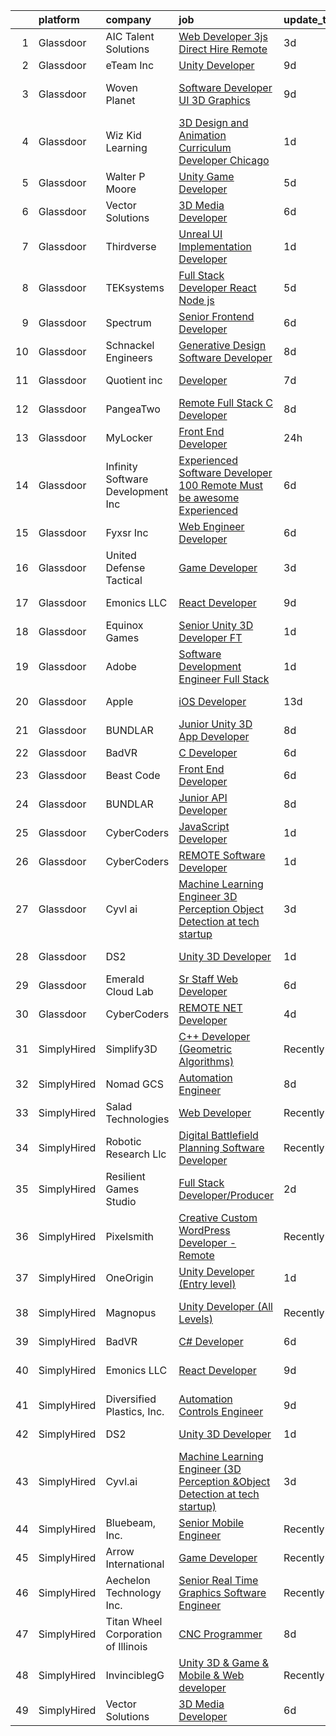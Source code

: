 

|    | platform    | company                             | job                                                                                                                                                                                                                                                                                                                                                                                                                                                                                                                                                                                                                                                                                                                                                                                                                                                                                                                                                                                                                                                                                                                                                                                                                                                                                                                                                                              | update_time   | location                   |
|---:|:------------|:------------------------------------|:---------------------------------------------------------------------------------------------------------------------------------------------------------------------------------------------------------------------------------------------------------------------------------------------------------------------------------------------------------------------------------------------------------------------------------------------------------------------------------------------------------------------------------------------------------------------------------------------------------------------------------------------------------------------------------------------------------------------------------------------------------------------------------------------------------------------------------------------------------------------------------------------------------------------------------------------------------------------------------------------------------------------------------------------------------------------------------------------------------------------------------------------------------------------------------------------------------------------------------------------------------------------------------------------------------------------------------------------------------------------------------|:--------------|:---------------------------|
|  1 | Glassdoor   | AIC Talent Solutions                | [Web Developer 3js   Direct Hire Remote](https://www.glassdoor.com/partner/jobListing.htm?pos=112&ao=1110586&s=58&guid=0000018200a5408eacd454a7eec89402&src=GD_JOB_AD&t=SR&vt=w&ea=1&cs=1_8bd26719&cb=1657868206606&jobListingId=1007998236478&cpc=2CAED5C921A5F994&jrtk=3-0-1g80aag6sklt9801-1g80aag7ei176800-42d1ff104dbc4ce0--6NYlbfkN0CxPkF-BzwyCLkYRtldzuYmlWlTONvvGt8X2wwBmP0USINRxlVSG11m0YhMN7f2FWpQpM8HxDPKWaoAZQ-FeN1BHJDoqOeqMCBDhFoaoZCaK_mxp15qk8aJI9p7B_XnKVsJ6ozzFl-TCZP53hbAXlNpyNc__rzz_JWQdQSZrPUOFWQg8xbiC5uUH_xBrkOFWBoBq6RWRFKYjoHHBOoMK2Y9qKMh4Qp7HCdm52m931S2TUBcTtImKZG-1wO9tpMv8EflcWwN1xwtu-hKbNlnJL0Yd7gT2DFa6cC_7NOcofGAqgFzHxkYk2HctUJVqbpg6dRiLQKV24rspLWWwG7G-ZlTy7B6jxBVuaMPoLfxMX7PCKG5_ML7ETzSJbfoD-o2rE2Zb_QfXd1DaVLQlXeXW6SBK7POR42KLAeiXrKJT9uKTNBmUDvoTure0n7SiI3zS8xtnL9y5ampcGAd28g2Sa2O8l0yPV5HsLtyaIIIWHPtIgUzwsSGPHmZhHNNT50o2vigs7bpthLMjIcV9qp0kddK)                                                                                                                                                                                                                                                                                                                                                                                                                                                                                | 3d            | Remote                     |
|  2 | Glassdoor   | eTeam Inc                           | [Unity Developer](https://www.glassdoor.com/partner/jobListing.htm?pos=108&ao=1110586&s=58&guid=0000018200a5408eacd454a7eec89402&src=GD_JOB_AD&t=SR&vt=w&ea=1&cs=1_72f3de42&cb=1657868206606&jobListingId=1007985414064&cpc=9908D8D4413DBB8A&jrtk=3-0-1g80aag6sklt9801-1g80aag7ei176800-e4f5f2f77c7a5e27--6NYlbfkN0BrebvuryEatuNHUHZCAQUz0OnV0ltSPb-mADEOcHGVot9rTrxxekT_0oFh76gfC5mPXlbWNqmB225apfScfrCU2JrkwAS7ewq6yO6Haz_G-wU55LR7RRBedLF-9-2wWB-zpB5YeSZ4IwU1LLrhnPtAiQ9DRpiCdciqnutn4FeqqqxBf-2elZ3V7AfpppKr23Jp4EewEy_82UMNLI03KisjFYRfQGMJJS-7uZB2qzmjJPV10uBOpQvKYgbH9VSmchSSLC-2jEC0nzYc0NS_oE0TuShuKrdEYfwlZvAQRsKO-XdZtVsW_xP81kn5iBLzVBdfglrziWP6_Lp-9ct-1MQPRzYtaLkTg0BsBeBR7_m0BwZ9PsgLz3Xo_Yc6VFqbu3oxQ_96JsKynEN8noomPL4-LsvshWQR-42DbWJjEOd9KZQxsLtXQmm3sEz7YrDbpNkp6rmSQlYORdN8Jdau6eN9op2SxzAw2kFbOKJSUot1pBjt7s1DCE_k8KYfLccrrMI%3D)                                                                                                                                                                                                                                                                                                                                                                                                                                                                                                                         | 9d            | Remote                     |
|  3 | Glassdoor   | Woven Planet                        | [Software Developer  UI 3D Graphics ](https://www.glassdoor.com/partner/jobListing.htm?pos=104&ao=1110586&s=58&guid=0000018200a5408eacd454a7eec89402&src=GD_JOB_AD&t=SR&vt=w&ea=1&cs=1_e477b40b&cb=1657868206605&jobListingId=1007986416991&cpc=151E51E148764572&jrtk=3-0-1g80aag6sklt9801-1g80aag7ei176800-45e24007f5f1396f--6NYlbfkN0DSgjPPcnEdvoK3uuxfISLALE6pB1FR7YSHOr_tSg5_QCn410VK5Ds4sai37YL-FnFSoIZqvE9RVYgU4zL2mlfJ_uFXv9xCsapT1JUXc56Sf65AsmN7g1lfrJd60L6aU9d3gZIf_D8CIwL1yA069_Fo_jYKHls2jd_9vSYBSvU59-ydQFe80vLv35EOk9bWb-3BrAw2jC2F7zRNwE90Z7f5Xlb3I2rn0u5ujLwYyjv_CaAv5DAW5rpTT1vfpfIYdjbn8V4xH-_3SubVnnihEqOf7cvfll2Li0Kb9p785Idhqau-V9XUmGbYP8PYb8xRJ0PXn0I_StbYpAfPN2hj9y_jcyh4vs26UbRGYIaSbiPWoxsOxet1aExkBxWyQLtPbvrg_qAcBGDhH1yn5WmQsCuAw8rNg4My5aBp6yiEnYF8UfoykN7Le3d1SukRMzFYjYjcRtxlIrtm-SuXAg3NSgdRS5NLUKH-a79DBGnnm31uJUIr9EZgmFA2qrE4YM3ChbnrAY_HfLf0NV6xXmyKweNfjPVVOKXItDTTprO7Z2dDsByjaJd8CKOZbhTOumJQpQc-uNg31eWVnw%3D%3D)                                                                                                                                                                                                                                                                                                                                                                                                                       | 9d            | San Francisco, CA          |
|  4 | Glassdoor   | Wiz Kid Learning                    | [3D Design and Animation Curriculum Developer  Chicago ](https://www.glassdoor.com/partner/jobListing.htm?pos=123&ao=1136043&s=58&guid=0000018200a5408eacd454a7eec89402&src=GD_JOB_AD&t=SR&vt=w&ea=1&cs=1_2025cde7&cb=1657868206607&jobListingId=1008003616270&jrtk=3-0-1g80aag6sklt9801-1g80aag7ei176800-55b055fa71110ba0-)                                                                                                                                                                                                                                                                                                                                                                                                                                                                                                                                                                                                                                                                                                                                                                                                                                                                                                                                                                                                                                                     | 1d            | Atlanta, GA                |
|  5 | Glassdoor   | Walter P Moore                      | [Unity Game Developer](https://www.glassdoor.com/partner/jobListing.htm?pos=127&ao=1136043&s=58&guid=0000018200a5408eacd454a7eec89402&src=GD_JOB_AD&t=SR&vt=w&cs=1_62f2784b&cb=1657868206607&jobListingId=1007994178150&jrtk=3-0-1g80aag6sklt9801-1g80aag7ei176800-a406b2601580dbc4-)                                                                                                                                                                                                                                                                                                                                                                                                                                                                                                                                                                                                                                                                                                                                                                                                                                                                                                                                                                                                                                                                                            | 5d            | Houston, TX                |
|  6 | Glassdoor   | Vector Solutions                    | [3D Media Developer](https://www.glassdoor.com/partner/jobListing.htm?pos=115&ao=1136043&s=58&guid=0000018200a5408eacd454a7eec89402&src=GD_JOB_AD&t=SR&vt=w&cs=1_e01233af&cb=1657868206606&jobListingId=1007993677142&jrtk=3-0-1g80aag6sklt9801-1g80aag7ei176800-8e6ab28496598dde-)                                                                                                                                                                                                                                                                                                                                                                                                                                                                                                                                                                                                                                                                                                                                                                                                                                                                                                                                                                                                                                                                                              | 6d            | Remote                     |
|  7 | Glassdoor   | Thirdverse                          | [Unreal UI Implementation Developer](https://www.glassdoor.com/partner/jobListing.htm?pos=124&ao=1136043&s=58&guid=0000018200a5408eacd454a7eec89402&src=GD_JOB_AD&t=SR&vt=w&ea=1&cs=1_97dbcd29&cb=1657868206607&jobListingId=1008003638061&jrtk=3-0-1g80aag6sklt9801-1g80aag7ei176800-2670377ed1bb73d7-)                                                                                                                                                                                                                                                                                                                                                                                                                                                                                                                                                                                                                                                                                                                                                                                                                                                                                                                                                                                                                                                                         | 1d            | Remote                     |
|  8 | Glassdoor   | TEKsystems                          | [Full Stack Developer  React Node js ](https://www.glassdoor.com/partner/jobListing.htm?pos=113&ao=1110586&s=58&guid=0000018200a5408eacd454a7eec89402&src=GD_JOB_AD&t=SR&vt=w&cs=1_91729dfd&cb=1657868206606&jobListingId=1007994197078&cpc=AC285F3A3ECA6BB0&jrtk=3-0-1g80aag6sklt9801-1g80aag7ei176800-e5470a0c88ea5a8f--6NYlbfkN0AuKz8EBO1xHDEL7V2YF9xF3dC_I9B9i-Zw2Jh8clPMK9BxhHDJszxSyW718EipT5MlaGIjSuPp5ThcRqBXMXYGPTa03Ekk-65yCIpng8GrnZwI-xdKEpRv0ZmCj6anxiJ7czwOpXb1PgzGPNwQoOONxMJO8q6FFUY4ZKBspCjha5KoeZTS0ko4RnRh8oKUZTXjphzOSYDCtC5WZZKd2pkO4ojqKhBE9OxWMTkwd4hhU8bHoHZcHMT8fKzw9c1KZMc3ll2IEMBeOVo5gs0Ac_ikzisogwsolzVT1MBoc6erOx9vO3FFO-tlmdSPlHS91VSbmQoFtTqBB5OVv3MK_b-1VAfAKwgVBVoPShq_oq5s8ZN4pRCh0nyB4H8wwa9ujCSdkeSm9yLFhOByRFYz67OgEgxr0aapTcE4Znabev7MXwZx2QEKvVEdoWY_oyrrHhQojek9z7ui6L3WWz1J4L3JlkNGhMR2jEnsVpGRGEmN5t_TPZXwpaBiGpQWVP9nZLGfT7qdBIFMiEy7c7QhR5tP7m3Pi-JiMcQZfTFwa_CRfy1e82QPGPxqawgfQlLx6uuTJ5PcwwiEcQPLPg353j2ki5sOZ5YvFvsZ8J1TF7CYS4kmVVLmGF-KhDJddN5F0XtFuojVObaOm0fJjH24YP1ZEG0kXu1epYcrmb25cZBp0OffyCFgzm8i_eyLoCLRvuxV4YJ03xeXIfbb02rhKEe5sQRwvHugR6s2e6hG8HDDZbwwBuYT9h0mCmsNM-U2iDSYYqn8qlRxLMw9ftxhhvKUXosaV7XEDagVr_JTznUh2A9ts2CPLxLFeV1SzUQxTaJk45GGEDLQ1eT98AUisigVMPYecWY6ewtqaw21vJlHPkM8zHBQe05Qq4DAXNU9WaAAvV1bDf85v7culv9d8n8nx65bA3fXMSgo7w-fIBL528yADfxHa5mgKa_q5tZm5YpvfA_r_oGRTQ%3D%3D)                           | 5d            | Atlanta, GA                |
|  9 | Glassdoor   | Spectrum                            | [Senior Frontend Developer](https://www.glassdoor.com/partner/jobListing.htm?pos=129&ao=1136043&s=58&guid=0000018200a5408eacd454a7eec89402&src=GD_JOB_AD&t=SR&vt=w&ea=1&cs=1_ad9aa411&cb=1657868206609&jobListingId=1007993444892&jrtk=3-0-1g80aag6sklt9801-1g80aag7ei176800-08a84d17c0b229fd-)                                                                                                                                                                                                                                                                                                                                                                                                                                                                                                                                                                                                                                                                                                                                                                                                                                                                                                                                                                                                                                                                                  | 6d            | Portland, OR               |
| 10 | Glassdoor   | Schnackel Engineers                 | [Generative Design Software Developer](https://www.glassdoor.com/partner/jobListing.htm?pos=101&ao=1110586&s=58&guid=0000018200a5408eacd454a7eec89402&src=GD_JOB_AD&t=SR&vt=w&ea=1&cs=1_1c0ef827&cb=1657868206605&jobListingId=1007987458836&cpc=89BE5BC48A8BED10&jrtk=3-0-1g80aag6sklt9801-1g80aag7ei176800-7e547bc3bbec425b--6NYlbfkN0BrTPNwjDoELvBVia9gkET74rNEsU_fi4RRK14NiMbuskwBmYiUl43ITcLe-zL9azDC2bpr2SCa5atbsWtVarJGFgRc_UdXsaXv9eSq5MhWIbYHXS2iNjxtl57jP_-YbQkWhoL7t-RZsYxZUoCrAWVDMEXxgRFdx9CQTy9-cnfIsIM4DpLEIpgy2J1BXSAbDoZ5h_f74FXFYuzsXeZp5_yESVF4NT7hlUVLopuLqCDhFhrKWM0PYuuNv7D2ntY6VEmCZpwcpL7oo8N1QTzj2-nDDWaolsRT2nXSoHka2tTb0jbAhPEVLZfis1560DlrJPZi-pT623MuqJBbgh7A7E2ioHt5hepwCA4LIofncP46x4dwrO0PjoOIfHt53S4L2H--CFoySX6p-Efm5FXOzrVHAnId76-_QrYITvjMsAry85mEtTDqRqUQbBSQGndm_hE_q-gc13q_AE5BEqGx9Sa1BMxCtq60KKL_lyhMCW4jF8-26Mmpd0LMkX6xjJt_EMhWjtDIYZ5mBcIH3d4phqcU5vv_jw2WDb0%3D)                                                                                                                                                                                                                                                                                                                                                                                                                                                                    | 8d            | Omaha, NE                  |
| 11 | Glassdoor   | Quotient inc                        | [Developer](https://www.glassdoor.com/partner/jobListing.htm?pos=126&ao=1136043&s=58&guid=0000018200a5408eacd454a7eec89402&src=GD_JOB_AD&t=SR&vt=w&ea=1&cs=1_d2c198fd&cb=1657868206607&jobListingId=1007991116907&jrtk=3-0-1g80aag6sklt9801-1g80aag7ei176800-a493e959d980d313-)                                                                                                                                                                                                                                                                                                                                                                                                                                                                                                                                                                                                                                                                                                                                                                                                                                                                                                                                                                                                                                                                                                  | 7d            | Columbia, MD               |
| 12 | Glassdoor   | PangeaTwo                           | [Remote Full Stack C  Developer](https://www.glassdoor.com/partner/jobListing.htm?pos=105&ao=1110586&s=58&guid=0000018200a5408eacd454a7eec89402&src=GD_JOB_AD&t=SR&vt=w&cs=1_a0db533a&cb=1657868206605&jobListingId=1007987822530&cpc=151E51E148764572&jrtk=3-0-1g80aag6sklt9801-1g80aag7ei176800-b4681075ca74780a--6NYlbfkN0DNW2r_g_L4iYlqGxiHKsZQ9YGI4uo45ioTMb5HFAR8n6iDGHO1VjmvlIPbblnpE7ZtFBUYOjTuSl88U1jlK8KBNXypQKDW4Bo4bremIaL_2KQUJN-eXeaNSHEhinoUH7nP9bxEoLzuq5DJ5Nb9TgROI_7XQVUiJwM7zoMFyd7Euhr_f6gFbbZOC36MTaVffrUFsCHNhvg2ylYhGHiE3utJgZG-xNwk7soXcZsgCFw1LksBeIZ5s2FZKP08wL6S4PhEPaZvkZIhlkxlUgUOd63sXBMoXlbl4vpDPYOor4Wn25rUjTpe2KLN306SMqauD-Mhio2ax0bRipLeBUlvZh3jYuO76dt5sfQsVYvQYBmkeN5m1n-ksEiiXb93Fc2nJor_qlAxX2DwSY2q6FTBshe1BR6oGHbzCJmd2V9b4AVnEpydqVnyD_vipCskxzF3TuT59w_dDltyKkDc2JDmpI3vU6bfpAuvRV93dMQbEgRKCbfst-RGNOSSyGqeU7YjuHU%3D)                                                                                                                                                                                                                                                                                                                                                                                                                                                                                                               | 8d            | Daphne, AL                 |
| 13 | Glassdoor   | MyLocker                            | [Front End Developer](https://www.glassdoor.com/partner/jobListing.htm?pos=102&ao=1110586&s=58&guid=0000018200a5408eacd454a7eec89402&src=GD_JOB_AD&t=SR&vt=w&ea=1&cs=1_39b553ae&cb=1657868206605&jobListingId=1008006138063&cpc=983919718F9DC6F6&jrtk=3-0-1g80aag6sklt9801-1g80aag7ei176800-62806aa80d6b26bd--6NYlbfkN0Bo_CM2a8GgFIiw_-9fb5ug3xmG_MFCzpxBl7ntROtVZVdEVkOeNu6_stXRnJLItvLqxoXOGOVOzixja82YYUWcP-YlwrEf-NKa4ABsnudmQjEGp_RJUHrkcoDeArAeAiTUXCj9mNcpRdyIYGxPXzoRed-G7YLQgdaetZBIRpwzawuEiUY9AN8Ftpt6hQIp69f42xarCU9I8tjCfZP6TP9Hn-c6i33UEA3_lGPkMP_SwhkHIhJGHuecJC3nBKConpfFLDRWhVoRrwOrua1ZDFiAJpNDeN5GgTw-ea66S2pA08e-QZlRg7Zofb9v3sHqCkNrnYdN6QaozL_XMAEwVgIKhhbQNZWuWEbXWnNA4Pu9_77oUKI99t_-5kdF8qVMbHKZquY3zQj3A_H91zO8724ZOChrWLWr-R4-W5f_SZR3uKRQVvuVYeQhxbVNk4qRz5iEVp-aoLoaVFM9rtVsv08CqgPASyJch3qrdYhmOkRBYQyO2IMIGFNF4DGrxnEmr_HjPkO8BArlQw%3D%3D)                                                                                                                                                                                                                                                                                                                                                                                                                                                                                                       | 24h           | Remote                     |
| 14 | Glassdoor   | Infinity Software Development  Inc  | [Experienced Software Developer 100  Remote Must be awesome Experienced](https://www.glassdoor.com/partner/jobListing.htm?pos=106&ao=1110586&s=58&guid=0000018200a5408eacd454a7eec89402&src=GD_JOB_AD&t=SR&vt=w&ea=1&cs=1_dfb305b4&cb=1657868206606&jobListingId=1007993394974&cpc=FD1C1DA32C38CFA7&jrtk=3-0-1g80aag6sklt9801-1g80aag7ei176800-eac65cdda7870806--6NYlbfkN0DXKDYI_yepg0NlIxbNRNpLYk6-xAUlLi5O8UrMeMQSh3pNpjdiW1Sf8S7F-R7ry5FRXc-juaRw04YKabKgxk8-6Iru4SUJLBmPhkQiSB2TipXdLRwztxZIGFPW1Q4dowMoeyW0CQZCb3NDnlQrFdAgvHBP5WPEDsrbrqIc9s6hXIaXGTBynWm7xz1TuoFFnYaOVhdCXq9F6Z9cN-a-YBW3FlcHmAEzkrl2gVPwJBfcnTTiQQwmEfGgMckHuIQmyYoA7X750ZbCrYBsOycIU-JbTxCNSXLLQmbPL5w81vw5c_1xvKO0qWVAIPOSf9WNwvqIZvYtSucOMo8bkA_AbvSWoJA8T9-icIP_QWzmrob70oDnPfdGxal03ClusGnd0jW5sqeyyzm51Zo9ovnvbHE-9FPIrfBk1DRpM-vU19YvIcEDorOPyTRcQ86VsWCZYEIOCszA1DEkOAxr4m5JhPNMQqc85am-J1JFcziPHnnsGj6f83FYUr-kaqq7UKlQ_eCwhxl82dSmztItQXmLm4RbprBu54vHfNCyhVlcLoYUR16OO-xvw3pgOUn39ixLTNM%3D)                                                                                                                                                                                                                                                                                                                                                                                                  | 6d            | Remote                     |
| 15 | Glassdoor   | Fyxsr Inc                           | [Web Engineer Developer](https://www.glassdoor.com/partner/jobListing.htm?pos=117&ao=1136043&s=58&guid=0000018200a5408eacd454a7eec89402&src=GD_JOB_AD&t=SR&vt=w&ea=1&cs=1_c8ec39e6&cb=1657868206607&jobListingId=1007993460236&jrtk=3-0-1g80aag6sklt9801-1g80aag7ei176800-97a31c3b0656655e-)                                                                                                                                                                                                                                                                                                                                                                                                                                                                                                                                                                                                                                                                                                                                                                                                                                                                                                                                                                                                                                                                                     | 6d            | Houston, TX                |
| 16 | Glassdoor   | United Defense Tactical             | [Game Developer](https://www.glassdoor.com/partner/jobListing.htm?pos=128&ao=1136043&s=58&guid=0000018200a5408eacd454a7eec89402&src=GD_JOB_AD&t=SR&vt=w&ea=1&cs=1_cd4995e4&cb=1657868206609&jobListingId=1007998212594&jrtk=3-0-1g80aag6sklt9801-1g80aag7ei176800-eeebda51340825de-)                                                                                                                                                                                                                                                                                                                                                                                                                                                                                                                                                                                                                                                                                                                                                                                                                                                                                                                                                                                                                                                                                             | 3d            | Costa Mesa, CA             |
| 17 | Glassdoor   | Emonics LLC                         | [React Developer](https://www.glassdoor.com/partner/jobListing.htm?pos=114&ao=1136043&s=58&guid=0000018200a5408eacd454a7eec89402&src=GD_JOB_AD&t=SR&vt=w&ea=1&cs=1_c6c7bccd&cb=1657868206606&jobListingId=1007985018336&jrtk=3-0-1g80aag6sklt9801-1g80aag7ei176800-5cbd975220b7b84d-)                                                                                                                                                                                                                                                                                                                                                                                                                                                                                                                                                                                                                                                                                                                                                                                                                                                                                                                                                                                                                                                                                            | 9d            | Ohio City, OH              |
| 18 | Glassdoor   | Equinox Games                       | [Senior Unity 3D Developer  FT ](https://www.glassdoor.com/partner/jobListing.htm?pos=116&ao=1136043&s=58&guid=0000018200a5408eacd454a7eec89402&src=GD_JOB_AD&t=SR&vt=w&ea=1&cs=1_9db29813&cb=1657868206606&jobListingId=1008003082129&jrtk=3-0-1g80aag6sklt9801-1g80aag7ei176800-998934cf1a1a27dd-)                                                                                                                                                                                                                                                                                                                                                                                                                                                                                                                                                                                                                                                                                                                                                                                                                                                                                                                                                                                                                                                                             | 1d            | Remote                     |
| 19 | Glassdoor   | Adobe                               | [Software Development Engineer  Full Stack](https://www.glassdoor.com/partner/jobListing.htm?pos=125&ao=1136043&s=58&guid=0000018200a5408eacd454a7eec89402&src=GD_JOB_AD&t=SR&vt=w&cs=1_6710d07a&cb=1657868206609&jobListingId=1008002529352&jrtk=3-0-1g80aag6sklt9801-1g80aag7ei176800-29b93aee060a1e5e-)                                                                                                                                                                                                                                                                                                                                                                                                                                                                                                                                                                                                                                                                                                                                                                                                                                                                                                                                                                                                                                                                       | 1d            | San Francisco, CA          |
| 20 | Glassdoor   | Apple                               | [iOS Developer](https://www.glassdoor.com/partner/jobListing.htm?pos=107&ao=1110586&s=58&guid=0000018200a5408eacd454a7eec89402&src=GD_JOB_AD&t=SR&vt=w&cs=1_8584f93d&cb=1657868206605&jobListingId=1007978378618&cpc=3DB599BF2F4828F0&jrtk=3-0-1g80aag6sklt9801-1g80aag7ei176800-8d4150d959f755b3--6NYlbfkN0BvKrLyj5gPmtZO9T8euul8TCxuuKNOtzRJOomxnwSEodTz2Bc-sPZl8WPllYOnI2hxxbwS8TdA9WNTglzDTqZbn5Bu3fFUduUfTDK8RylNb8KGvXIr66mpwJ_iDAXAk3-sH4oTmpKccyAdaRBe6RwP0isI85kB5I8HuVhufLcN-bcnDm33RFnhELhukYGXOPs7UywuZ8mOaFlnExECLhcqfwG9khGcHlqrbwjKt-loMRZo7TNkzGXZbbuLd-Pa8NhrsF0nojj5L_4o0PevLIGOxDTVp4bIdjPm2-qRiXybGw28ePGk00nWp3uPj8xF9MmmWfzS4lidSKW94gM3obq8r6841G5wg2wzoykuRgOR2CrjkS8imyOGnrcmh8QP73rkT0OCdaFdnk8DdA5tISQRPR6A8nx1os2QCE9RIY8EiWqJP_MZZNqYfFQZKq3G2QxaOpR8CylYW2Hf6SxjjFJqYmIV34gc4kPPvIYLa-xICjOVG2T_lSYemByOC-P7ZRJsKi2HpmTWdckYHEgXD1c4YRkfpv_7iu4A_KzHNY-GanjzIc1i49cL8OIpZfh8d1TupIT9VsN9WE1705LflNW7HSuVZeJQj6edGYcY2ptTVUTi21YKP8UhFUNXjJ504-peEfB8QPQipeVrV1yl29r6U4pclrv3tSos5E62NLLN_etHwPg7j3_ZXfDJgk0OT_njtZ_ycHYlPdg8p7EyhR7-9guA08SpcngLMtSt8OWay8_XP5qNFxxnco68xhnMASEZA8wTY-hTzNhyNDGYrzmAV7q7OerP6rQ9WDj7JQ_dSRz69L00TjxMAY0VIpZWe6XhtcO6NoXjUCMgaQbECZ3B_Io5Fr_Ah9hle7g0siMdUGeLhHAmPVT4m7hunKrmG2QwdGOqXsJDKID-cN1WzS4dzIgBPr6lBwPzVWPil5DvcXBDox1MnRuzpfUhAtUynDgkyI6e3-WVUA%3D%3D)                                                  | 13d           | San Diego, CA              |
| 21 | Glassdoor   | BUNDLAR                             | [Junior Unity 3D App Developer](https://www.glassdoor.com/partner/jobListing.htm?pos=120&ao=1136043&s=58&guid=0000018200a5408eacd454a7eec89402&src=GD_JOB_AD&t=SR&vt=w&cs=1_cc3d196a&cb=1657868206607&jobListingId=1007986583896&jrtk=3-0-1g80aag6sklt9801-1g80aag7ei176800-50f9f1a49298fc1d-)                                                                                                                                                                                                                                                                                                                                                                                                                                                                                                                                                                                                                                                                                                                                                                                                                                                                                                                                                                                                                                                                                   | 8d            | Chicago, IL                |
| 22 | Glassdoor   | BadVR                               | [C  Developer](https://www.glassdoor.com/partner/jobListing.htm?pos=118&ao=1136043&s=58&guid=0000018200a5408eacd454a7eec89402&src=GD_JOB_AD&t=SR&vt=w&ea=1&cs=1_2fbdf7e8&cb=1657868206607&jobListingId=1007993870109&jrtk=3-0-1g80aag6sklt9801-1g80aag7ei176800-32f6b856d5d3b74e-)                                                                                                                                                                                                                                                                                                                                                                                                                                                                                                                                                                                                                                                                                                                                                                                                                                                                                                                                                                                                                                                                                               | 6d            | Remote                     |
| 23 | Glassdoor   | Beast Code                          | [Front End Developer](https://www.glassdoor.com/partner/jobListing.htm?pos=122&ao=1136043&s=58&guid=0000018200a5408eacd454a7eec89402&src=GD_JOB_AD&t=SR&vt=w&ea=1&cs=1_e8547c5a&cb=1657868206607&jobListingId=1007992361434&jrtk=3-0-1g80aag6sklt9801-1g80aag7ei176800-95531f23db066832-)                                                                                                                                                                                                                                                                                                                                                                                                                                                                                                                                                                                                                                                                                                                                                                                                                                                                                                                                                                                                                                                                                        | 6d            | Fort Walton Beach, FL      |
| 24 | Glassdoor   | BUNDLAR                             | [Junior API Developer](https://www.glassdoor.com/partner/jobListing.htm?pos=119&ao=1136043&s=58&guid=0000018200a5408eacd454a7eec89402&src=GD_JOB_AD&t=SR&vt=w&cs=1_1adcbc66&cb=1657868206607&jobListingId=1007986583910&jrtk=3-0-1g80aag6sklt9801-1g80aag7ei176800-bfbacfb04bfee550-)                                                                                                                                                                                                                                                                                                                                                                                                                                                                                                                                                                                                                                                                                                                                                                                                                                                                                                                                                                                                                                                                                            | 8d            | Chicago, IL                |
| 25 | Glassdoor   | CyberCoders                         | [JavaScript Developer](https://www.glassdoor.com/partner/jobListing.htm?pos=110&ao=1110586&s=58&guid=0000018200a5408eacd454a7eec89402&src=GD_JOB_AD&t=SR&vt=w&ea=1&cs=1_523f99bb&cb=1657868206606&jobListingId=1008003038428&cpc=47CFDC01B3F81FAC&jrtk=3-0-1g80aag6sklt9801-1g80aag7ei176800-51cfb9307bf8d986--6NYlbfkN0CpFJQzrgRR8WqXWK1qKKEqALWJw739KlKqr2H-MSI4eoBlI4EFrmor2FYZMP3muM0j5H2zccCLKjxNXi7pGyBypUwueuCYR7fzGW5SiG2ugKWP90M9oyfV7YRmJG4Xo50IKMJCDxTTtchZ0Vnu0y4-ZzgQ1d6RdQRXT79y0EMEtBiFK_Yd0SmFANxWmFs4RoZoG_cc7H8ceZ91BGY_ScbLG_8HQEOXAur-YQk_5tmbdJH7JOjgxKxA4dnYDhu1y8FDqYg_vel2VQcfi9ANRv72mlSyysX8OYvq_QwFIPlE0yj2HM3w3toQ9oNRPzOFP35yj2gJih9cCsg7BX02E3t6FLanUK2vNDdks1O8EiLM68-V-RRNy82y5dXn0SAhI4S89TSe4xat2hgrlMdMqc9vdkNlaU4NxZDxi6QBSP0HmA-QotWCJpdekYaPCIG2AiU5O86hwRue6c5TQzGXURIMSTmxF8T3_H4gZC6M7ltQZEcIyyMCUYPv0FhAXYaD-bXKrJry95DuV9YT6ht2LUYmL86yKOUAuwS9Rx4e58C2m3H6Thmwpk8qesRNTKLbgw81uweny_Qpakk1kzrCUU-hX0CuHoEII1bYDR0VKk1TGUus42JU2jzMfqTi8kTmN4RBOPy9_aG-LPc21RrRUFlOzzsjpU2IpKa0xs8KZVn-x176x8356vQs0CW61mtEAkMhlBXbQWx3p7giH7IZwjXK6rEuKPFyX5hfCYAYk5SyYW0V92aU_Evm1Yz6WrSiGJgvmSKiXMbX1k_bnVQS8XauuD6kn2GfbcUQ8xZsxPpOSe2WOAp8An-eCvax8q4HmTgez2sj8TvjBJ4a42EiarbjQGNQQBC86bxhIkVBNY7v03AHYUJ_QWMlRCJ5Wc0QISdoRYXkprlmglYmAKyVRarqTvQcCc1WdmXrq30vBqWD0Np-pVdji7KSNGI30FxrM6SO65Qx93qXtZa8gi6dRv0C4zQOgbxzXuU%3D)                    | 1d            | San Diego, CA              |
| 26 | Glassdoor   | CyberCoders                         | [REMOTE Software Developer](https://www.glassdoor.com/partner/jobListing.htm?pos=109&ao=1110586&s=58&guid=0000018200a5408eacd454a7eec89402&src=GD_JOB_AD&t=SR&vt=w&ea=1&cs=1_2f0c8b6e&cb=1657868206606&jobListingId=1008003040054&cpc=F4EED0218A761C36&jrtk=3-0-1g80aag6sklt9801-1g80aag7ei176800-8854e89ba2ad9e42--6NYlbfkN0CpFJQzrgRR8WqXWK1qKKEqALWJw739KlKqr2H-MSI4eoBlI4EFrmor2FYZMP3muM17_Qa-0Hc5lVtjHyimAW0CXRyNYILu1Ebh44T5v7EJ7pF9lRdkA02nOFC13SPgbbcM417KDA9gDnbmi-47EOGMTpoqHx94gsGQXmaOUztLNbTFw3PKWOWMc-C5zDr9Dab6HS2o69jV7hEn_xLR895cx83wTc92Vf3ZYwCMH1sTFQQ5hlBWb6sMXaQ6RJYbknd2vp__5nIaVG-Mn_Yo55Gveie4VvOZ68An_tUQXyvDob-f9qRcZj1_A25O5V5qRWAHjHNNwdWIRLuvUBAFWv6jMixjEWGjTcEBLDAgOyUo6wHl2zucwaM7npvbaKtd8xRbRQ4XBR-pRLFu6ugBjLlaGFhanFvFZy1EKE4oQm1OQKJ8XKYVaIlkrWc58lzS-WTUmczcMkX0qRmWa0g3XS4vNqY6Aj6R96Kbv2B19XNZq_9EJAQ186UTm6_6dYVKzYGdSWmUT7NRWxVw-RiOPDQxkK5S5WucW5NJTSVdHj9AJtda-QdrV1MpoTQLHeB8UdBBJzCeEMb4SduMMqofKMn_93OlYR3f7XyYtE6E8di-gC8Jt0QzhX7JHa8hT2MREyiY6WMr9QTsAhQa9gFwocaBTVOEgf7WplpPuUJoPfkKmGh5nkTMiZZ8FBqhAqemRvIzTT6ManuQe6iA_lCO0HsjYd9eIX1dYIu_kllrkjDEu6YQstejXH_tU22lvtA2upF2dkhJg-_NZjjTGUOCO2Nab9BlxtB9MTWhMY8tAnpFd_4Oy21QMZW7FdDzRUJmpAN5SYg_LjmMLDL1ezaTJzPshZDRIfLQq7fHkxKnc__ePbH0gZc6thzs3Hp_iH2WZmm5Hef3CaCGWHWLJuVDd2LXFeLFHj1idpddciY68BQtdNtxt-r8PTCJuRJzkSp5hNy50_c9b0m-SB8jl5c9VfchN1Je1-9LoTWatZ-cflIiUQ%3D%3D) | 1d            | New York, NY               |
| 27 | Glassdoor   | Cyvl ai                             | [Machine Learning Engineer  3D Perception  Object Detection at tech startup ](https://www.glassdoor.com/partner/jobListing.htm?pos=121&ao=1136043&s=58&guid=0000018200a5408eacd454a7eec89402&src=GD_JOB_AD&t=SR&vt=w&ea=1&cs=1_036cbf8c&cb=1657868206607&jobListingId=1007998236962&jrtk=3-0-1g80aag6sklt9801-1g80aag7ei176800-7be2808d16d0faf1-)                                                                                                                                                                                                                                                                                                                                                                                                                                                                                                                                                                                                                                                                                                                                                                                                                                                                                                                                                                                                                                | 3d            | Somerville, MA             |
| 28 | Glassdoor   | DS2                                 | [Unity 3D Developer](https://www.glassdoor.com/partner/jobListing.htm?pos=103&ao=1110586&s=58&guid=0000018200a5408eacd454a7eec89402&src=GD_JOB_AD&t=SR&vt=w&ea=1&cs=1_080672aa&cb=1657868206605&jobListingId=1008003789277&cpc=F17331D9BECC482A&jrtk=3-0-1g80aag6sklt9801-1g80aag7ei176800-3dc75a4ae4966aae--6NYlbfkN0BKZiTU3MWSf2834NP8-BeeJRmueELpPi8r1E1YtrvsfHIZFXDrlmQ558dKnDmfieoIbn97QAPoRW-TZ4mkqvqP2tqzRnsaUdrNmaIPkW_IKr_b80_HPUsdUYmP5ZWsVs3gTiWr6j4NWSiCx2g7a77tRh7VYoXUMP1SO6_vUSlwwpxN9kSPQ8zkeoI6vKaYPNCRmMiF-uWymJ04PXCLvRNnqrTbvm3C5TIHtJ4rSi8MjJY-RyD1ori88rYgWx1KJ3fbvLMZxxR9srD-Pd6rwxIS-aUNXQXGItbAvCebvOj7PwSEA6c4ob6bsJsKzteUb05UfcgPgGs0dn8L_9N3O3dTp5axYLSE4d8h_z4ay6xVOqWZwnpZbjA1DGvpNou1vs9n78p_9ybX9RfQE-3X1RUdBopFn3L0c90JiDFCwdSYWPK9ZebIzq7JtVuFVztVX5Wox8BsYTJ5R59NdvGJ_cBeOvNt63S8F4n5SWnIXaNa_aCbJHN7X3Hl0MiOe-_7j_j9TunO_nEivQ%3D%3D)                                                                                                                                                                                                                                                                                                                                                                                                                                                                                                        | 1d            | Niceville, FL              |
| 29 | Glassdoor   | Emerald Cloud Lab                   | [Sr Staff Web Developer](https://www.glassdoor.com/partner/jobListing.htm?pos=130&ao=1136043&s=58&guid=0000018200a5408eacd454a7eec89402&src=GD_JOB_AD&t=SR&vt=w&cs=1_db899d52&cb=1657868206609&jobListingId=1007993165182&jrtk=3-0-1g80aag6sklt9801-1g80aag7ei176800-725311c2b4d588b7-)                                                                                                                                                                                                                                                                                                                                                                                                                                                                                                                                                                                                                                                                                                                                                                                                                                                                                                                                                                                                                                                                                          | 6d            | Remote                     |
| 30 | Glassdoor   | CyberCoders                         | [REMOTE    NET Developer](https://www.glassdoor.com/partner/jobListing.htm?pos=111&ao=1110586&s=58&guid=0000018200a5408eacd454a7eec89402&src=GD_JOB_AD&t=SR&vt=w&ea=1&cs=1_08dcb168&cb=1657868206606&jobListingId=1007995314410&cpc=FB7E4A1762AE5BEC&jrtk=3-0-1g80aag6sklt9801-1g80aag7ei176800-65ddb1ff61803336--6NYlbfkN0CpFJQzrgRR8WqXWK1qKKEqALWJw739KlKqr2H-MSI4eoBlI4EFrmor2FYZMP3muM3BIApJ1Z86uB94eO_lDM09Wp76K0W2e5lkXSOHLwqizMeLD5irEw11obgq1nKmpYhNe0ouZwm-iBP5EbRmyBEMibXvoe7_tU-9l4mPO7QvMKVHmdYuUQceML1_EsEf6j8QlIUnclAQ3c3SgEAnKgAXDJSxR_EiloGRPVo4jcheX1PRte2EonzbZMO_DX1rctGyi2YRffXl15lU0qM_WNK0qpJEHePCfJKNyyjCcm-0G-7wYzhyz5KWFIocKZ1ceK8OkvznYMWbvq-g8H9zM6Q-zLSZbZJyn4Mk7iFAn8niu7wkX8LCHslUA866BBy4k7gyE35qzZ1D9SVhg26tUesY7gzK_REGYtVKZqrRBJ8UC3ZjqDbQ9adtdNcP4WSIORQZdh2W8ae6iNC_Ex0zs64OFFPoBnj_ppvkgRdwAPNJA6mByFgDszfsiUX3mBCZt-pXcymr8x_Hl_KmSzRq-CC79VF3_rmNyRphfa2a7T04VlzXJnhd4qAzZKXnqfVuc2R9WhymzTHB0vVWgH7F0idhQ3DnTM5D9-5OxS437UeMeJOOmVIh5viixHqXGihT4FwZtjiuMBbDLR9GqNoXdmpaJkwdBI3FTsq3kLV1RpubReH-7ZQrRrtlozH_0rhdx1J6Lm95EDx77e0AWA-VHGmiFKE_L4UDSg-O-ckuMPa_C2NYi_x7VG4vtw9nX69XxSQupVz2lbCv-XNcNAMr6YRxc-rOn1R0IkMumSyky2I57T3ojAPp4K0BZ-ofeqD0jgMkaP5EIwG8ASk3MY_hmMXKiAHRYyPpMT0ndHPRLnyxg5dkVwPK2bmWrwrV_rZQPDhblgqudvPL6iBJTI1HYhf_iMeH0XBjH8v4a4IBMciXkw7eR0o--k0R3ImA6Rgm2mz7Ttv2qmCzD0VuPQXf_Kj-9XgrhK8eNV8vKozjLKiTCw%3D%3D)   | 4d            | Mountain View, CA          |
| 31 | SimplyHired | Simplify3D                          | [C++ Developer (Geometric Algorithms)](https://www.simplyhired.com/job/wOkovyVk25GGgOZYn4Lq2Cv9sss8VNkdE9-T7IuZWIypDzwEq5rQVg?q=3d+developer)                                                                                                                                                                                                                                                                                                                                                                                                                                                                                                                                                                                                                                                                                                                                                                                                                                                                                                                                                                                                                                                                                                                                                                                                                                    | Recently      | Cincinnati, OH             |
| 32 | SimplyHired | Nomad GCS                           | [Automation Engineer](https://www.simplyhired.com/job/0MSRg4QFJMq72JCHVjyYFT1ge1Zipw_ugn2XrXGdA9oDVV4GrjSopw?q=3d+developer)                                                                                                                                                                                                                                                                                                                                                                                                                                                                                                                                                                                                                                                                                                                                                                                                                                                                                                                                                                                                                                                                                                                                                                                                                                                     | 8d            | Columbia Falls, MT         |
| 33 | SimplyHired | Salad Technologies                  | [Web Developer](https://www.simplyhired.com/job/fEMPgcKNxpB0cCe-jDu1MB6uMKhqgkk1q_c6S4LV1jYvW-eFPXhMzQ?q=3d+developer)                                                                                                                                                                                                                                                                                                                                                                                                                                                                                                                                                                                                                                                                                                                                                                                                                                                                                                                                                                                                                                                                                                                                                                                                                                                           | Recently      | Remote                     |
| 34 | SimplyHired | Robotic Research Llc                | [Digital Battlefield Planning Software Developer](https://www.simplyhired.com/job/uxo8U8O3SsQyk042tb3jw7PYybX9tQdrBCVCeY8QdugI2CsOsamUVg?q=3d+developer)                                                                                                                                                                                                                                                                                                                                                                                                                                                                                                                                                                                                                                                                                                                                                                                                                                                                                                                                                                                                                                                                                                                                                                                                                         | Recently      | Clarksburg, MD             |
| 35 | SimplyHired | Resilient Games Studio              | [Full Stack Developer/Producer](https://www.simplyhired.com/job/X790MUjwQwkIRQZ_plX7Dxgoveugd3nGKKjCo5tpgUFxvx-0jdon6A?q=3d+developer)                                                                                                                                                                                                                                                                                                                                                                                                                                                                                                                                                                                                                                                                                                                                                                                                                                                                                                                                                                                                                                                                                                                                                                                                                                           | 2d            | Remote                     |
| 36 | SimplyHired | Pixelsmith                          | [Creative Custom WordPress Developer - Remote](https://www.simplyhired.com/job/CSMe5ZOiD_hcyiyf1R0d0crfmboeiyB266PClwOQXhmqnPgx6T0RvA?q=3d+developer)                                                                                                                                                                                                                                                                                                                                                                                                                                                                                                                                                                                                                                                                                                                                                                                                                                                                                                                                                                                                                                                                                                                                                                                                                            | Recently      | Remote                     |
| 37 | SimplyHired | OneOrigin                           | [Unity Developer (Entry level)](https://www.simplyhired.com/job/S1fkfTVwLBIkaZMoNyltL8mr5PGAyoMnX67GlXliptvZdvJaLVYHHg?q=3d+developer)                                                                                                                                                                                                                                                                                                                                                                                                                                                                                                                                                                                                                                                                                                                                                                                                                                                                                                                                                                                                                                                                                                                                                                                                                                           | 1d            | Norwalk, CT                |
| 38 | SimplyHired | Magnopus                            | [Unity Developer (All Levels)](https://www.simplyhired.com/job/vPypX05jFCjXy9ymS1tlMhP8Zpx81wwzBDbU2anSTS_WypcGgAQCYg?q=3d+developer)                                                                                                                                                                                                                                                                                                                                                                                                                                                                                                                                                                                                                                                                                                                                                                                                                                                                                                                                                                                                                                                                                                                                                                                                                                            | Recently      | Los Angeles, CA            |
| 39 | SimplyHired | BadVR                               | [C# Developer](https://www.simplyhired.com/job/yResg5fOOutELm6UG4GvySDaO4hTSDAaTl3h4ozsgOqhvGw6WTRn7g?q=3d+developer)                                                                                                                                                                                                                                                                                                                                                                                                                                                                                                                                                                                                                                                                                                                                                                                                                                                                                                                                                                                                                                                                                                                                                                                                                                                            | 6d            | Remote                     |
| 40 | SimplyHired | Emonics LLC                         | [React Developer](https://www.simplyhired.com/job/OWuJkC8gL59p1bBUPfE9UHIgs_BucQA3oeBhqy8dE0S9143-ESDZjA?q=3d+developer)                                                                                                                                                                                                                                                                                                                                                                                                                                                                                                                                                                                                                                                                                                                                                                                                                                                                                                                                                                                                                                                                                                                                                                                                                                                         | 9d            | Ohio City, OH +2 locations |
| 41 | SimplyHired | Diversified Plastics, Inc.          | [Automation Controls Engineer](https://www.simplyhired.com/job/F7TpmrLs8IrAuHSJJxnEic5kDVRISIpWCmjVW-9XoEv5IbaLG7F-Hw?q=3d+developer)                                                                                                                                                                                                                                                                                                                                                                                                                                                                                                                                                                                                                                                                                                                                                                                                                                                                                                                                                                                                                                                                                                                                                                                                                                            | 9d            | Missoula, MT               |
| 42 | SimplyHired | DS2                                 | [Unity 3D Developer](https://www.simplyhired.com/job/QVj4NaAH2_9VLXJZjzzM39MjxciNRM0v_5PjupAtiwPTt12OYU-vnQ?q=3d+developer)                                                                                                                                                                                                                                                                                                                                                                                                                                                                                                                                                                                                                                                                                                                                                                                                                                                                                                                                                                                                                                                                                                                                                                                                                                                      | 1d            | Niceville, FL              |
| 43 | SimplyHired | Cyvl.ai                             | [Machine Learning Engineer (3D Perception &Object Detection at tech startup)](https://www.simplyhired.com/job/rYEmX5gfpr-kR-Daqr-d7kr11hfABMZrV6N-mKa2U6DNiqbVG54QKQ?q=3d+developer)                                                                                                                                                                                                                                                                                                                                                                                                                                                                                                                                                                                                                                                                                                                                                                                                                                                                                                                                                                                                                                                                                                                                                                                             | 3d            | Somerville, MA             |
| 44 | SimplyHired | Bluebeam, Inc.                      | [Senior Mobile Engineer](https://www.simplyhired.com/job/xJChIcymtiVXNZSc3ZQoZRxicUdBbX9jXXPtViLjv85lewCbbeqinQ?q=3d+developer)                                                                                                                                                                                                                                                                                                                                                                                                                                                                                                                                                                                                                                                                                                                                                                                                                                                                                                                                                                                                                                                                                                                                                                                                                                                  | Recently      | Dallas, TX                 |
| 45 | SimplyHired | Arrow International                 | [Game Developer](https://www.simplyhired.com/job/j50clMwGdfki7FdKf1-G2U9OO-m2cRWOZi5pZjpAJhwXfGykYHCQ4w?q=3d+developer)                                                                                                                                                                                                                                                                                                                                                                                                                                                                                                                                                                                                                                                                                                                                                                                                                                                                                                                                                                                                                                                                                                                                                                                                                                                          | Recently      | Greenville, NC             |
| 46 | SimplyHired | Aechelon Technology Inc.            | [Senior Real Time Graphics Software Engineer](https://www.simplyhired.com/job/rcdIZu0u86YflWDJtkQswNVvTN3B-3L7qF5--HTYfTqZ6vl6sJ-lpA?q=3d+developer)                                                                                                                                                                                                                                                                                                                                                                                                                                                                                                                                                                                                                                                                                                                                                                                                                                                                                                                                                                                                                                                                                                                                                                                                                             | Recently      | Overland Park, KS          |
| 47 | SimplyHired | Titan Wheel Corporation of Illinois | [CNC Programmer](https://www.simplyhired.com/job/0IlW7tQmN98zbzn7i8y2KSf3H1Bov9z9U-ARJ_43YEn-Ymoxm0Hn7A?q=3d+developer)                                                                                                                                                                                                                                                                                                                                                                                                                                                                                                                                                                                                                                                                                                                                                                                                                                                                                                                                                                                                                                                                                                                                                                                                                                                          | 8d            | Quincy, IL                 |
| 48 | SimplyHired | InvinciblegG                        | [Unity 3D & Game & Mobile & Web developer](https://www.simplyhired.com/job/TDp9R7pNC94bVw6f-5OuPy-fg-wvakyl1MdaEU5YvnOLXw_YGv7nqw?q=3d+developer)                                                                                                                                                                                                                                                                                                                                                                                                                                                                                                                                                                                                                                                                                                                                                                                                                                                                                                                                                                                                                                                                                                                                                                                                                                | Recently      | Virginia                   |
| 49 | SimplyHired | Vector Solutions                    | [3D Media Developer](https://www.simplyhired.com/job/t1EQ6Fr2e2LogVjEw8QG2qQU9gD1bjHmJ1dk0BZomg8YkKvM9VV-Jg?q=3d+developer)                                                                                                                                                                                                                                                                                                                                                                                                                                                                                                                                                                                                                                                                                                                                                                                                                                                                                                                                                                                                                                                                                                                                                                                                                                                      | 6d            | Remote                     |